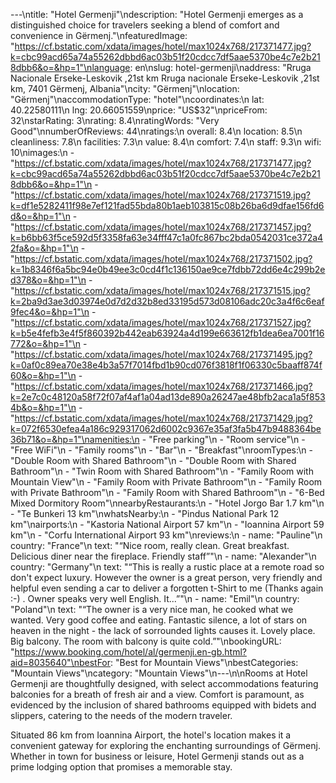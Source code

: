 ---\ntitle: "Hotel Germenji"\ndescription: "Hotel Germenji emerges as a distinguished choice for travelers seeking a blend of comfort and convenience in Gërmenj."\nfeaturedImage: "https://cf.bstatic.com/xdata/images/hotel/max1024x768/217371477.jpg?k=cbc99acd65a74a55262dbbd6ac03b51f20cdcc7df5aae5370be4c7e2b218dbb6&o=&hp=1"\nlanguage: en\nslug: hotel-germenji\naddress: "Rruga Nacionale Erseke-Leskovik ,21st km Rruga nacionale Erseke-Leskovik ,21st km, 7401 Gërmenj, Albania"\ncity: "Gërmenj"\nlocation: "Gërmenj"\naccommodationType: "hotel"\ncoordinates:\n  lat: 40.22580111\n  lng: 20.66051559\nprice: "US$32"\npriceFrom: 32\nstarRating: 3\nrating: 8.4\nratingWords: "Very Good"\nnumberOfReviews: 44\nratings:\n  overall: 8.4\n  location: 8.5\n  cleanliness: 7.8\n  facilities: 7.3\n  value: 8.4\n  comfort: 7.4\n  staff: 9.3\n  wifi: 10\nimages:\n  - "https://cf.bstatic.com/xdata/images/hotel/max1024x768/217371477.jpg?k=cbc99acd65a74a55262dbbd6ac03b51f20cdcc7df5aae5370be4c7e2b218dbb6&o=&hp=1"\n  - "https://cf.bstatic.com/xdata/images/hotel/max1024x768/217371519.jpg?k=df1e5282411f98e7ef121fad55bda80b1aeb103815c08b26ba6d9dfae156fd6d&o=&hp=1"\n  - "https://cf.bstatic.com/xdata/images/hotel/max1024x768/217371457.jpg?k=b6bb63f5ce592d5f3358fa63e34fff47c1a0fc867bc2bda0542031ce372a42fa&o=&hp=1"\n  - "https://cf.bstatic.com/xdata/images/hotel/max1024x768/217371502.jpg?k=1b8346f6a5bc94e0b49ee3c0cd4f1c136150ae9ce7fdbb72dd6e4c299b2ed378&o=&hp=1"\n  - "https://cf.bstatic.com/xdata/images/hotel/max1024x768/217371515.jpg?k=2ba9d3ae3d03974e0d7d2d32b8ed33195d573d08106adc20c3a4f6c6eaf9fec4&o=&hp=1"\n  - "https://cf.bstatic.com/xdata/images/hotel/max1024x768/217371527.jpg?k=b5e4fefb3e4f5f860392b442eab63924a4d199e663612fb1dea6ea7001f16772&o=&hp=1"\n  - "https://cf.bstatic.com/xdata/images/hotel/max1024x768/217371495.jpg?k=0af0c89ea70e38e4b3a57f7014fbd1b90cd076f3818f1f06330c5baaff874f60&o=&hp=1"\n  - "https://cf.bstatic.com/xdata/images/hotel/max1024x768/217371466.jpg?k=2e7c0c48120a58f72f07af4af1a04ad13de890a26247ae48bfb2aca1a5f8534b&o=&hp=1"\n  - "https://cf.bstatic.com/xdata/images/hotel/max1024x768/217371429.jpg?k=072f6530efea4a186c929317062d6002c9367e35af3fa5b47b9488364be36b71&o=&hp=1"\namenities:\n  - "Free parking"\n  - "Room service"\n  - "Free WiFi"\n  - "Family rooms"\n  - "Bar"\n  - "Breakfast"\nroomTypes:\n  - "Double Room with Shared Bathroom"\n  - "Double Room with Shared Bathroom"\n  - "Twin Room with Shared Bathroom"\n  - "Family Room with Mountain View"\n  - "Family Room with Private Bathroom"\n  - "Family Room with Private Bathroom"\n  - "Family Room with Shared Bathroom"\n  - "6-Bed Mixed Dormitory Room"\nnearbyRestaurants:\n  - "Hotel Jorgo Bar 1.7 km"\n  - "Te Bunkeri 13 km"\nwhatsNearby:\n  - "Pindus National Park 12 km"\nairports:\n  - "Kastoria National Airport 57 km"\n  - "Ioannina Airport 59 km"\n  - "Corfu International Airport 93 km"\nreviews:\n  - name: "Pauline"\n    country: "France"\n    text: "“Nice room, really clean. Great breakfast. Delicious diner near the fireplace. Friendly staff”"\n  - name: "Alexander"\n    country: "Germany"\n    text: "“This is really a rustic place at a remote road so don't expect luxury.
However the owner is a great person, very friendly and helpful even sending a car to deliver a forgotten t-Shirt to me (Thanks again :-) . Owner speaks very well English. It...”"\n  - name: "Emil"\n    country: "Poland"\n    text: "“The owner is a very nice man, he cooked what we wanted. Very good coffee and eating. Fantastic silence, a lot of stars on heaven in the night - the lack of sorrounded lights causes it. Lovely place. Big balcony. The room with balcony is quite cold.”"\nbookingURL: "https://www.booking.com/hotel/al/germenji.en-gb.html?aid=8035640"\nbestFor: "Best for Mountain Views"\nbestCategories: "Mountain Views"\ncategory: "Mountain Views"\n---\n\nRooms at Hotel Germenji are thoughtfully designed, with select accommodations featuring balconies for a breath of fresh air and a view. Comfort is paramount, as evidenced by the inclusion of shared bathrooms equipped with bidets and slippers, catering to the needs of the modern traveler.

Situated 86 km from Ioannina Airport, the hotel's location makes it a convenient gateway for exploring the enchanting surroundings of Gërmenj. Whether in town for business or leisure, Hotel Germenji stands out as a prime lodging option that promises a memorable stay.